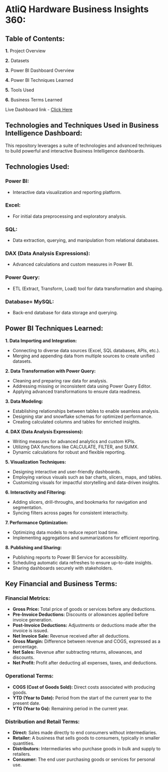 # AtliQ Hardware Business Insights 360:
## Table of Contents:

**1.** Project Overview 

**2.** Datasets

**3.** Power BI Dashboard Overview

**4.** Power BI Techniques Learned

**5.** Tools Used

**6.** Business Terms Learned

Live Dashboard link - [Click Here](https://app.powerbi.com/view?r=eyJrIjoiOWM2YWQyMjYtYzcxMS00ZDFlLThkOTgtZTk0Njc2MzQyNDYxIiwidCI6ImM2ZTU0OWIzLTVmNDUtNDAzMi1hYWU5LWQ0MjQ0ZGM1YjJjNCJ9)

## Technologies and Techniques Used in Business Intelligence Dashboard:
This repository leverages a suite of technologies and advanced techniques to build powerful and interactive Business Intelligence dashboards.

## Technologies Used:

### Power BI:

- Interactive data visualization and reporting platform.

### Excel:

- For initial data preprocessing and exploratory analysis.
  
### SQL:

- Data extraction, querying, and manipulation from relational databases.
  
### DAX (Data Analysis Expressions):

- Advanced calculations and custom measures in Power BI.

### Power Query:

- ETL (Extract, Transform, Load) tool for data transformation and shaping.

### Database= MySQL:

- Back-end database for data storage and querying.

## Power BI Techniques Learned:

**1. Data Importing and Integration:**
- Connecting to diverse data sources (Excel, SQL databases, APIs, etc.).
- Merging and appending data from multiple sources to create unified datasets.
  
**2. Data Transformation with Power Query:**
- Cleaning and preparing raw data for analysis.
- Addressing missing or inconsistent data using Power Query Editor.
- Applying advanced transformations to ensure data readiness.
 
**3. Data Modeling:**
- Establishing relationships between tables to enable seamless analysis.
- Designing star and snowflake schemas for optimized performance.
- Creating calculated columns and tables for enriched insights.
  
**4. DAX (Data Analysis Expressions):**
- Writing measures for advanced analytics and custom KPIs.
- Utilizing DAX functions like CALCULATE, FILTER, and SUMX.
- Dynamic calculations for robust and flexible reporting.

**5. Visualization Techniques:**
- Designing interactive and user-friendly dashboards.
- Employing various visuals such as bar charts, slicers, maps, and tables.
- Customizing visuals for impactful storytelling and data-driven insights.

**6. Interactivity and Filtering:**
- Adding slicers, drill-throughs, and bookmarks for navigation and segmentation.
- Syncing filters across pages for consistent interactivity.

**7. Performance Optimization:**
- Optimizing data models to reduce report load time.
- Implementing aggregations and summarizations for efficient reporting.

**8. Publishing and Sharing:**
- Publishing reports to Power BI Service for accessibility.
- Scheduling automatic data refreshes to ensure up-to-date insights.
- Sharing dashboards securely with stakeholders.

## Key Financial and Business Terms:

### Financial Metrics:
- **Gross Price:** Total price of goods or services before any deductions.
- **Pre-Invoice Deductions:** Discounts or allowances applied before invoice generation.
- **Post-Invoice Deductions:** Adjustments or deductions made after the invoice is issued.
- **Net Invoice Sale:** Revenue received after all deductions.
- **Gross Margin:** Difference between revenue and COGS, expressed as a percentage.
- **Net Sales:** Revenue after subtracting returns, allowances, and discounts.
- **Net Profit:** Profit after deducting all expenses, taxes, and deductions.

### Operational Terms:
- **COGS (Cost of Goods Sold):** Direct costs associated with producing goods.
- **YTD (Year to Date):** Period from the start of the current year to the present date.
- **YTG (Year to Go):** Remaining period in the current year.

### Distribution and Retail Terms:
- **Direct:** Sales made directly to end consumers without intermediaries.
- **Retailer:** A business that sells goods to consumers, typically in smaller quantities.
- **Distributors:** Intermediaries who purchase goods in bulk and supply to retailers.
- **Consumer:** The end user purchasing goods or services for personal use.
